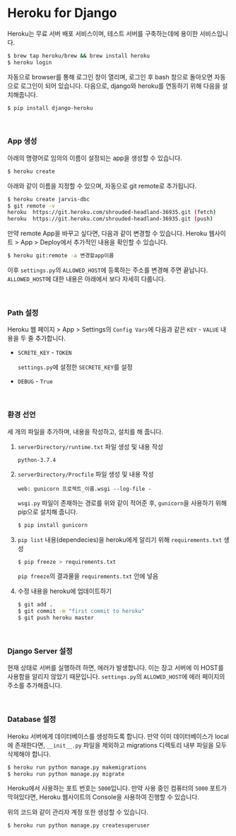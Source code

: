 # Heroku for Django

Heroku는 무료 서버 배포 서비스이며, 테스트 서버를 구축하는데에 용이한 서비스입니다.

```bash
$ brew tap heroku/brew && brew install heroku
$ heroku login
```

자동으로 browser를 통해 로그인 창이 열리며, 로그인 후 bash 창으로 돌아오면 자동으로 로그인이 되어 있습니다. 다음으로, django와 heroku를 연동하기 위해 다음을 설치해줍니다.

```bash
$ pip install django-heroku
```

<br>

### App 생성

아래의 명령어로 임의의 이름이 설정되는 app을 생성할 수 있습니다.

```bash
$ heroku create
```

아래와 같이 이름을 지정할 수 있으며, 자동으로 git remote로 추가됩니다.

```bash
$ heroku create jarvis-dbc
$ git remote -v
heroku	https://git.heroku.com/shrouded-headland-36935.git (fetch)
heroku	https://git.heroku.com/shrouded-headland-36935.git (push)
```

만약 remote App을 바꾸고 싶다면, 다음과 같이 변경할 수 있습니다. Heroku 웹사이트 > App > Deploy에서 추가적인 내용을 확인할 수 있습니다.

```bash
$ heroku git:remote -a 변경할app이름
```

이후 `settings.py`의 `ALLOWED_HOST`에 등록하는 주소를 변경해 주면 끝납니다. `ALLOWED_HOST`에 대한 내용은 아래에서 보다 자세히 다룹니다.

<br>

### Path 설정

Heroku 웹 페이지 > App > Settings의 `Config Vars`에 다음과 같은 `KEY` - `VALUE` 내용을 두 줄 추가합니다.

- `SCRETE_KEY` -  `TOKEN`

  `settings.py`에 설정한 `SECRETE_KEY`를 설정

- `DEBUG` - `True`

<br>

### 환경 선언

세 개의 파일을 추가하며, 내용을 작성하고, 설치를 해 줍니다.

1. `serverDirectory/runtime.txt` 파일 생성 및 내용 작성

   ```
   python-3.7.4
   ```

2. `serverDirectory/Procfile` 파일 생성 및 내용 작성

   ```
   web: gunicorn 프로젝트_이름.wsgi --log-file -
   ```

   `wsgi.py` 파일이 존재하는 경로를 위와 같이 적어준 후, `gunicorn`을 사용하기 위해 pip으로 설치해 줍니다.

   ```bash
   $ pip install gunicorn
   ```

3. `pip list` 내용(dependecies)을 heroku에게 알리기 위해 `requirements.txt` 생성

   ```bash
   $ pip freeze > requirements.txt
   ```

   `pip freeze`의 결과물을 `requirements.txt` 안에 넣음

4. 수정 내용을 heroku에 업데이트하기

   ```bash
   $ git add .
   $ git commit -m "first commit to heroku"
   $ git push heroku master
   ```

<br>

### Django Server 설정

현재 상태로 서버를 실행하려 하면, 에러가 발생합니다. 이는 장고 서버에 이 HOST를 사용함을 알리지 않았기 때문입니다. `settings.py`의 `ALLOWED_HOST`에 에러 페이지의 주소를 추가해줍니다.

<br>

### Database 설정

Heroku 서버에게 데이터베이스를 생성하도록 합니다. 만약 이미 데이터베이스가 local에 존재한다면, `__init__.py` 파일을 제외하고 migrations 디렉토리 내부 파일을 모두 삭제해야 합니다.

```bash
$ heroku run python manage.py makemigrations
$ heroku run python manage.py migrate
```

Heroku에서 사용하는 포트 번호는 `5000`입니다. 만약 사용 중인 컴퓨터의 `5000` 포트가 막혀있다면, Heroku 웹사이트의 Console을 사용하여 진행할 수 있습니다.

위의 코드와 같이 관리자 계정 또한 생성할 수 있습니다.

```bash
$ heroku run python manage.py createsuperuser
```

